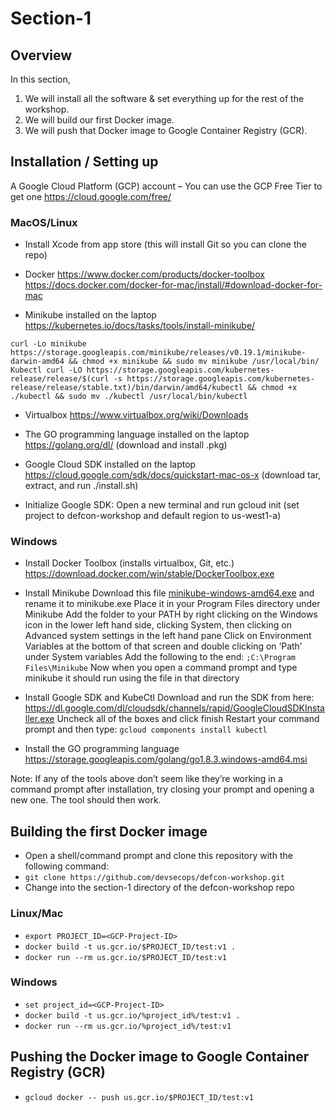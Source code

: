 # Section-1

## Overview
In this section,
1. We will install all the software & set everything up for the rest of the workshop.
2. We will build our first Docker image.
3. We will push that Docker image to Google Container Registry (GCR).

## Installation / Setting up

A Google Cloud Platform (GCP) account – You can use the GCP Free Tier to get one
 https://cloud.google.com/free/


### MacOS/Linux

* Install Xcode from app store (this will install Git so you can clone the repo)

* Docker
https://www.docker.com/products/docker-toolbox
https://docs.docker.com/docker-for-mac/install/#download-docker-for-mac

* Minikube installed on the laptop
https://kubernetes.io/docs/tasks/tools/install-minikube/

`curl -Lo minikube https://storage.googleapis.com/minikube/releases/v0.19.1/minikube-darwin-amd64 && chmod +x minikube && sudo mv minikube /usr/local/bin/
Kubectl
curl -LO https://storage.googleapis.com/kubernetes-release/release/$(curl -s https://storage.googleapis.com/kubernetes-release/release/stable.txt)/bin/darwin/amd64/kubectl && chmod +x ./kubectl && sudo mv ./kubectl /usr/local/bin/kubectl`

* Virtualbox
https://www.virtualbox.org/wiki/Downloads

* The GO programming language installed on the laptop
https://golang.org/dl/ (download and install .pkg)

* Google Cloud SDK installed on the laptop
https://cloud.google.com/sdk/docs/quickstart-mac-os-x (download tar, extract, and run ./install.sh)

* Initialize Google SDK: Open a new terminal and run gcloud init (set project to defcon-workshop and default region to us-west1-a)


### Windows

* Install Docker Toolbox (installs virtualbox, Git, etc.)
https://download.docker.com/win/stable/DockerToolbox.exe

* Install Minikube
Download this file [minikube-windows-amd64.exe](https://storage.googleapis.com/minikube/releases/latest/minikube-windows-amd64.exe) and rename it to minikube.exe
Place it in your Program Files directory under Minikube
Add the folder to your PATH by right clicking on the Windows icon in the lower left hand side, clicking System, then clicking on Advanced system settings in the left hand pane
Click on Environment Variables at the bottom of that screen and double clicking on ‘Path’ under System variables
Add the following to the end: `;C:\Program Files\Minikube`
Now when you open a command prompt and type minikube it should run using the file in that directory

* Install Google SDK and KubeCtl
Download and run the SDK from here: https://dl.google.com/dl/cloudsdk/channels/rapid/GoogleCloudSDKInstaller.exe
Uncheck all of the boxes and click finish
Restart your command prompt and then type: `gcloud components install kubectl`

* Install the GO programming language
https://storage.googleapis.com/golang/go1.8.3.windows-amd64.msi

Note: If any of the tools above don’t seem like they’re working in a command prompt after installation, try closing your prompt and opening a new one.  The tool should then work.




## Building the first Docker image
* Open a shell/command prompt and clone this repository with the following command:
* `git clone https://github.com/devsecops/defcon-workshop.git`
*  Change into the section-1 directory of the defcon-workshop repo
### Linux/Mac
* `export PROJECT_ID=<GCP-Project-ID>`
* `docker build -t us.gcr.io/$PROJECT_ID/test:v1 .`
* `docker run --rm us.gcr.io/$PROJECT_ID/test:v1`

### Windows
* `set project_id=<GCP-Project-ID>`
* `docker build -t us.gcr.io/%project_id%/test:v1 .`
* `docker run --rm us.gcr.io/%project_id%/test:v1`


## Pushing the Docker image to Google Container Registry (GCR)
* `gcloud docker -- push us.gcr.io/$PROJECT_ID/test:v1`
